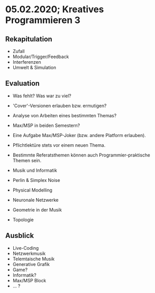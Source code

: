 # 05.02.2020; Kreatives Programmieren 3

## Rekapitulation

* Zufall
* Modular/Trigger/Feedback
* Interferenzen
* Umwelt & Simulation

## Evaluation

* Was fehlt? Was war zu viel?
* 'Cover'-Versionen erlauben bzw. ermutigen?
* Analyse von Arbeiten eines bestimmten Themas?
* Max/MSP in beiden Semestern?
* Eine Aufgabe Max/MSP-Joker (bzw. andere Platform erlauben).
* Pflichtlektüre stets vor einem neuen Thema.
* Bestimmte Referatsthemen können auch Programmier-praktische Themen sein.
* Musik und Informatik

* Perlin & Simplex Noise
* Physical Modelling
* Neuronale Netzwerke
* Geometrie in der Musik
* Topologie


## Ausblick

* Live-Coding
* Netzwerkmusik
* Telemtaische Musik
* Generative Grafik
* Game? 
* Informatik?
* Max/MSP Block
* ... ?
